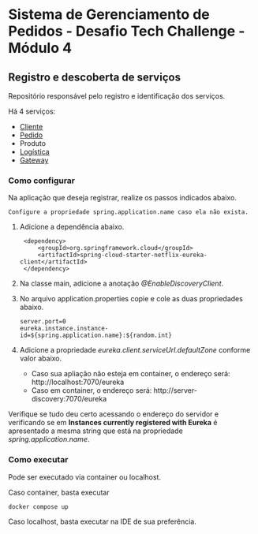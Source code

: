 # Sistema de Gerenciamento de Pedidos - Desafio Tech Challenge - Módulo 4

## Registro e descoberta de serviços

Repositório responsável pelo registro e identificação dos serviços.

Há 4 serviços:

* [Cliente](https://github.com/AydanAmorim/costumers-microservice)
* [Pedido](https://github.com/fysabelah/ordering-microservice)
* Produto
* [Logística](https://github.com/erickmatheusribeiro/tracking-microservice)
* [Gateway](https://github.com/fysabelah/gateway-order-management?tab=readme-ov-file)

### Como configurar
Na aplicação que deseja registrar, realize os passos indicados abaixo.

    Configure a propriedade spring.application.name caso ela não exista.

1. Adicione a dependência abaixo.
    
        <dependency>
            <groupId>org.springframework.cloud</groupId>
            <artifactId>spring-cloud-starter-netflix-eureka-client</artifactId>
        </dependency>
   
3. Na classe main, adicione a anotação _@EnableDiscoveryClient_.
4. No arquivo application.properties copie e cole as duas propriedades abaixo. 

       server.port=0
       eureka.instance.instance-id=${spring.application.name}:${random.int}
5. Adicione a propriedade *eureka.client.serviceUrl.defaultZone* conforme valor abaixo.
   * Caso sua apliação não esteja em container, o endereço será: http://localhost:7070/eureka
   * Caso em container, o endereço será: http://server-discovery:7070/eureka

Verifique se tudo deu certo acessando o endereço do servidor e verificando se em **Instances currently registered with Eureka** 
é apresentado a mesma string que está na propriedade _spring.application.name_.

### Como executar

Pode ser executado via container ou localhost.

Caso container, basta executar 

    docker compose up

Caso localhost, basta executar na IDE de sua preferência.

